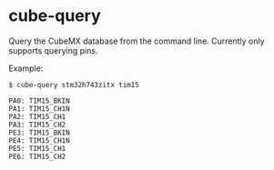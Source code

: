 # cube-query

Query the CubeMX database from the command line.
Currently only supports querying pins.

Example:

```
$ cube-query stm32h743zitx tim15

PA0: TIM15_BKIN
PA1: TIM15_CH1N
PA2: TIM15_CH1
PA3: TIM15_CH2
PE3: TIM15_BKIN
PE4: TIM15_CH1N
PE5: TIM15_CH1
PE6: TIM15_CH2
```